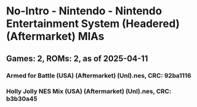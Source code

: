# No-Intro - Nintendo - Nintendo Entertainment System (Headered) (Aftermarket) MIAs
## Games: 2, ROMs: 2, as of 2025-04-11

### Armed for Battle (USA) (Aftermarket) (Unl).nes, CRC: 92ba1116
### Holly Jolly NES Mix (USA) (Aftermarket) (Unl).nes, CRC: b3b30a45
